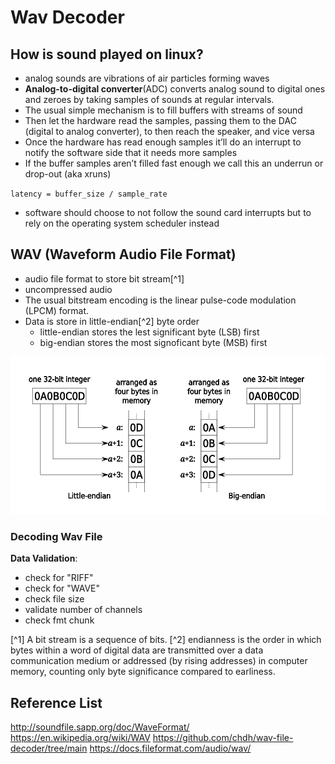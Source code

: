 # Wav Decoder

## How is sound played on linux?

- analog sounds are vibrations of air particles forming waves
- **Analog-to-digital converter**(ADC) converts analog sound to digital ones and zeroes by taking samples of sounds at regular intervals.
- The usual simple mechanism is to fill buffers with streams of sound
- Then let the hardware read the samples, passing them to the DAC (digital to analog converter), to then reach the speaker, and vice versa
- Once the hardware has read enough samples it’ll do an interrupt to notify the software side that it needs more samples
- If the buffer samples aren’t filled fast enough we call this an underrun or drop-out (aka xruns)

`latency = buffer_size / sample_rate`

- software should choose to not follow the sound card interrupts but to rely on the operating system scheduler instead

## WAV (Waveform Audio File Format)

- audio file format to store bit stream[^1]
- uncompressed audio
- The usual bitstream encoding is the linear pulse-code modulation (LPCM) format.
- Data is store in little-endian[^2] byte order
    - little-endian stores the lest significant byte (LSB) first
    - big-endian stores the most signoficant byte (MSB) first

<img src="./32bit-Endianess.png" alt="Diagram demostrating big- vs little-endianness">

### Decoding Wav File

**Data Validation**:

- check for "RIFF"
- check for "WAVE"
- check file size
- validate number of channels
- check fmt chunk

[^1] A bit stream is a sequence of bits.
[^2] endianness is the order in which bytes within a word of digital data are transmitted over a data communication medium or addressed (by rising addresses) in computer memory, counting only byte significance compared to earliness.


## Reference List
http://soundfile.sapp.org/doc/WaveFormat/
https://en.wikipedia.org/wiki/WAV
https://github.com/chdh/wav-file-decoder/tree/main
https://docs.fileformat.com/audio/wav/
